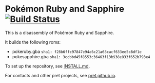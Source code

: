 # Pokémon Ruby and Sapphire [![Build Status][travis-badge]][travis]

This is a disassembly of Pokémon Ruby and Sapphire.

It builds the following roms:

* pokeruby.gba `sha1: f28b6ffc97847e94a6c21a63cacf633ee5c8df1e`
* pokesapphire.gba `sha1: 3ccbbd45f8553c36463f13b938e833f652b793e4`

To set up the repository, see [INSTALL.md](INSTALL.md).

For contacts and other pret projects, see [pret.github.io](https://pret.github.io/).

[travis]: https://travis-ci.org/pret/pokeruby
[travis-badge]: https://travis-ci.org/pret/pokeruby.svg?branch=master
